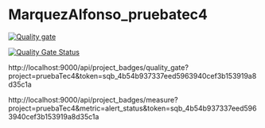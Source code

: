 # MarquezAlfonso_pruebatec4
[![Quality gate](http://localhost:9000/api/project_badges/quality_gate?project=pruebaTec4&token=sqb_4b54b937337eed5963940cef3b153919a8d35c1a)](http://localhost:9000/dashboard?id=pruebaTec4)

[![Quality Gate Status](http://localhost:9000/api/project_badges/measure?project=pruebaTec4&metric=alert_status&token=sqb_4b54b937337eed5963940cef3b153919a8d35c1a)](http://localhost:9000/dashboard?id=pruebaTec4)

http://localhost:9000/api/project_badges/quality_gate?project=pruebaTec4&token=sqb_4b54b937337eed5963940cef3b153919a8d35c1a

http://localhost:9000/api/project_badges/measure?project=pruebaTec4&metric=alert_status&token=sqb_4b54b937337eed5963940cef3b153919a8d35c1a